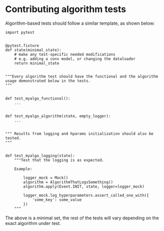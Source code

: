 # Contributing algorithm tests

Algorithm-based tests should follow a similar template, as shown below:

```
import pytest


@pytest.fixture
def state(minimal_state):
    # make any test-specific needed modifications
    # e.g. adding a conv model, or changing the dataloader
    return minimal_state


"""Every algorithm test should have the functional and the algorithm
usage demonstrated below in the tests.
"""


def test_myalgo_functional():
    ...


def test_myalgo_algorithm(state, empty_logger):
    ...


""" Results from logging and hparams initialization should also be tested.
"""


def test_myalgo_logging(state):
    """Test that the logging is as expected.

    Example:

        logger_mock = Mock()
        algorithm = AlgorithmThatLogsSomething()
        algorithm.apply(Event.INIT, state, logger=logger_mock)

        logger_mock.log_hyperparameters.assert_called_one_with({
            'some_key': some_value
        })
    """
```

The above is a minimal set, the rest of the tests will vary depending on the exact algorithm under test.
